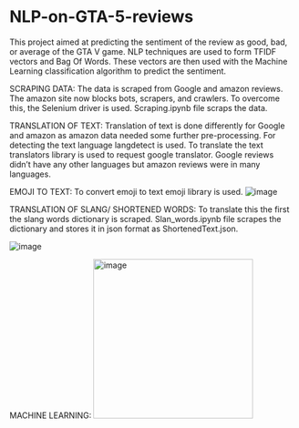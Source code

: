 # NLP-on-GTA-5-reviews
This project aimed at predicting the sentiment of the review as good, bad, or average of the GTA V game. NLP techniques are used to form TFIDF vectors and  Bag Of Words. These vectors are then used with the Machine Learning classification algorithm to predict the sentiment.


SCRAPING DATA: The data is scraped from Google and amazon reviews. The amazon site now blocks bots, scrapers, and crawlers. To overcome this, the Selenium driver is used. Scraping.ipynb file scraps the data.

TRANSLATION OF TEXT: Translation of text is done differently for Google and amazon as amazon data needed some further pre-processing. For detecting the text language langdetect is used. To translate the text translators library is used to request google translator. Google reviews didn’t have any other languages but amazon reviews were in many languages.

EMOJI TO TEXT: To convert emoji to text emoji library is used.
![image](https://user-images.githubusercontent.com/47523576/236010751-04d2e495-779d-4d12-89c3-11c3c001b159.png)


TRANSLATION OF SLANG/ SHORTENED WORDS: To translate this the first the slang words dictionary is scraped. Slan_words.ipynb file scrapes the dictionary and stores it in json format as ShortenedText.json. 

![image](https://user-images.githubusercontent.com/47523576/236007320-f052d84b-6ddb-4121-875b-267dd8026f79.png)

MACHINE LEARNING:
<img width="280" alt="image" src="https://user-images.githubusercontent.com/47523576/236010961-19ac236d-e66a-4452-bb6b-0cb0c1209577.png">
